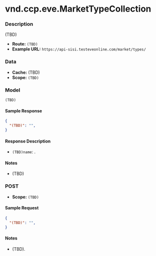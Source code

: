 # vnd.ccp.eve.MarketTypeCollection 

### Description
(TBD)


- **Route:** `(TBD)`
- **Example URL:** `https://api-sisi.testeveonline.com/market/types/`

### Data

- **Cache:** (TBD)
- **Scope:** `(TBD)`

### Model
```
(TBD)
```

#### Sample Response

```json
{
  "(TBD)": "",
}
```

#### Response Description

- `(TBD)name`: .

#### Notes

- (TBD)

### POST

- **Scope:** `(TBD)`

#### Sample Request

```json
{
  "(TBD)": "",
}
```

#### Notes

- (TBD).


